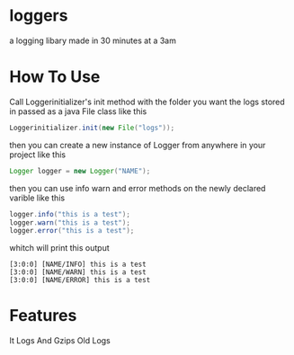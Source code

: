 # loggers
a logging libary made in 30 minutes at a 3am


# How To Use

Call Loggerinitializer's init method with the folder you want the logs stored in passed as a java File class like this

```java
Loggerinitializer.init(new File("logs"));
```

then you can create a new instance of Logger from anywhere in your project like this

```java
Logger logger = new Logger("NAME");
```

then you can use info warn and error methods on the newly declared varible like this

```java
logger.info("this is a test");
logger.warn("this is a test");
logger.error("this is a test");
```

whitch will print this output

```
[3:0:0] [NAME/INFO] this is a test
[3:0:0] [NAME/WARN] this is a test
[3:0:0] [NAME/ERROR] this is a test
```

# Features

It Logs And Gzips Old Logs
